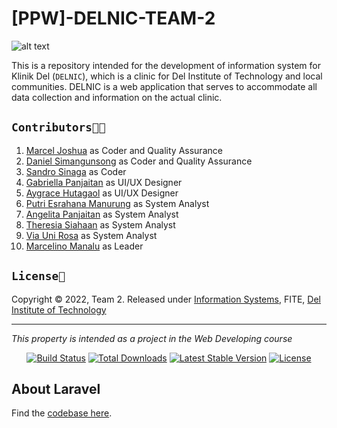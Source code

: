 # [PPW]-DELNIC-TEAM-2

![alt text](https://present.readthedocs.io/en/latest/_images/welcome-to-coding.gif)

This is a repository intended for the development of information system for Klinik Del (`DELNIC`), which is a clinic for Del Institute of Technology and local communities. DELNIC is a web application that serves to accommodate all data collection and information on the actual clinic.

## `Contributors🧑‍💻`

1. [Marcel Joshua](https://github.com/marceljsh) as Coder and Quality Assurance
2. [Daniel Simangunsong](https://github.com/Danielas2407) as Coder and Quality Assurance
3. [Sandro Sinaga](https://github.com/SandroSinaga24) as Coder
4. [Gabriella Panjaitan](https://github.com/GabriellaPanjaitan41) as UI/UX Designer
5. [Aygrace Hutagaol](https://github.com/aygracelia) as UI/UX Designer
6. [Putri Esrahana Manurung](https://github.com/esrahanamnrg) as System Analyst
7. [Angelita Panjaitan](https://github.com/angelitapanjaitan) as System Analyst
8. [Theresia Siahaan](https://github.com/theresiasiahaan12S20041) as System Analyst
9. [Via Uni Rosa](https://github.com/ViaUniRosa16) as System Analyst
10. [Marcelino Manalu](https://github.com/marcelino01jr) as Leader

## `License📜`

Copyright © 2022, Team 2. Released under [Information Systems](https://www.del.ac.id/?page_id=3534), FITE, [Del Institute of Technology](https://www.del.ac.id/)

---

_This property is intended as a project in the Web Developing course_

<p align="center">
<a href="https://travis-ci.org/laravel/framework"><img src="https://travis-ci.org/laravel/framework.svg" alt="Build Status"></a>
<a href="https://packagist.org/packages/laravel/framework"><img src="https://img.shields.io/packagist/dt/laravel/framework" alt="Total Downloads"></a>
<a href="https://packagist.org/packages/laravel/framework"><img src="https://img.shields.io/packagist/v/laravel/framework" alt="Latest Stable Version"></a>
<a href="https://packagist.org/packages/laravel/framework"><img src="https://img.shields.io/packagist/l/laravel/framework" alt="License"></a>
</p>

## About Laravel

Find the [codebase here](/webapp).
